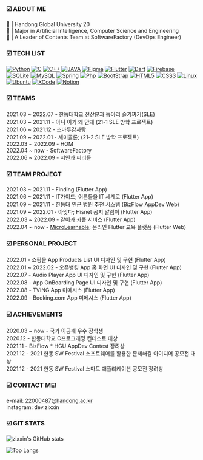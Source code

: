 ### ☑️ ABOUT ME
🏫 | Handong Global University 20  
📝 | Major in Artificial Intelligence, Computer Science and Engineering    
💼 | A Leader of Contents Team at SoftwareFactory (DevOps Engineer)    


### ☑️ TECH LIST
[![Python](https://img.shields.io/badge/PYTHON-3776AB.svg?&style=for-the-badge&logo=python&logoColor=white)](#)
[![C](https://img.shields.io/badge/C-00599C?style=for-the-badge&logo=c&logoColor=white)](#)
[![C++](https://img.shields.io/badge/C%2B%2B-00599C?style=for-the-badge&logo=c%2B%2B&logoColor=white)](#)
[![JAVA](https://img.shields.io/badge/Java-ED8B00.svg?style=for-the-badge&logo=java&logoColor=white)](#)
[![Figma](https://img.shields.io/static/v1?style=for-the-badge&message=Figma&color=F24E1E&logo=Figma&logoColor=FFFFFF&label=)](#)
[![Flutter](https://img.shields.io/badge/Flutter-00c7fa.svg?&style=for-the-badge&logo=Flutter&logoColor=white)](#)
[![Dart](https://img.shields.io/badge/Dart-0175C2?style=for-the-badge&logo=dart&logoColor=white)](#)
[![Firebase](https://img.shields.io/static/v1?style=for-the-badge&message=Firebase&color=222222&logo=Firebase&logoColor=FFCA28&label=)](#)
[![SQLite](https://img.shields.io/badge/SQLITE-003B57.svg?&style=for-the-badge&logo=sqlite&logoColor=white)](#)
[![MySQL](https://img.shields.io/badge/MySQL-e06f13.svg?&style=for-the-badge&logo=MySQL&logoColor=white)](#)
[![Spring](https://img.shields.io/badge/Spring-6db23e.svg?&style=for-the-badge&logo=Spring&logoColor=white)](#)
[![Php](https://img.shields.io/badge/PHP-777BB4?style=for-the-badge&logo=php&logoColor=white)](#)
[![BootStrap](https://img.shields.io/badge/Bootstrap-7952B3.svg?&style=for-the-badge&logo=Bootstrap&logoColor=white)](#)
[![HTML5](https://img.shields.io/badge/HTML5-E34F26.svg?&style=for-the-badge&logo=html5&logoColor=white)](#)
[![CSS3](https://img.shields.io/badge/CSS3-%231572B6.svg?&style=for-the-badge&logo=css3&logoColor=white)](#)
[![Linux](https://img.shields.io/badge/Linux-FCC624?style=for-the-badge&logo=linux&logoColor=black)](#)
[![Ubuntu](https://img.shields.io/badge/Ubuntu-E95420?style=for-the-badge&logo=ubuntu&logoColor=white)](#)
[![XCode](https://img.shields.io/badge/Xcode-007ACC?style=for-the-badge&logo=Xcode&logoColor=white)](#)
[![Notion](https://img.shields.io/badge/Notion-000000?style=for-the-badge&logo=notion&logoColor=white)](#)

### ☑️ TEAMS 
2021.03 ~ 2022.07 - 한동대학교 전산분과 동아리 슬기짜기(SLE)  
2021.03 ~ 2021.11 - 아니 이거 왜 안돼 (21-1 SLE 방학 프로젝트)   
2021.06 ~ 2021.12 - 조마루감자탕  
2021.09 ~ 2022.01 - 세미콜론; (21-2 SLE 방학 프로젝트)  
2022.03 ~ 2022.09 - HOM   
2022.04 ~ now - SoftwareFactory    
2022.06 ~ 2022.09 - 지인과 쩌리들   

### ☑️ TEAM PROJECT     
2021.03 ~ 2021.11 - Finding (Flutter App)  
2021.06 ~ 2021.11 - IT가이드; 어른들을 IT 세계로 (Flutter App)   
2021.09 ~ 2021.11 - 한동대 인근 병원 추천 시스템 (BizFlow AppDev Web)   
2021.09 ~ 2022.01 - 아맞다; Hisnet 공지 알림이 (Flutter App)   
2022.03 ~ 2022.09 - 같이카 카풀 서비스 (Flutter App)  
2022.04 ~ now - [MicroLearnable](https://microlearnable.com/); 온라인 Flutter 교육 플랫폼 (Flutter Web)     

### ☑️ PERSONAL PROJECT       
2022.01 - 쇼핑몰 App Products List UI 디자인 및 구현 (Flutter App)    
2022.01 ~ 2022.02 - 오픈뱅킹 App 홈 화면 UI 디자인 및 구현 (Flutter App)  
2022.07 - Audio Player App UI 디자인 및 구현 (Flutter App)   
2022.08 - App OnBoarding Page UI 디자인 및 구현 (Flutter App)   
2022.08 - TVING App 미메시스 (Flutter App)  
2022.09 - Booking.com App 미메시스 (Flutter App)   

### ☑️ ACHIEVEMENTS    
2020.03 ~ now - 국가 이공계 우수 장학생  
2020.12 - 한동대학교 C프로그래밍 컨테스트 대상  
2021.11 - BizFlow * HGU AppDev Contest 장려상    
2021.12 - 2021 한동 SW Festival 소프트웨어를 활용한 문제해결 아이디어 공모전 대상  
2021.12 - 2021 한동 SW Festival 스마트 애플리케이션 공모전 장려상  

### ☑️ CONTACT ME!  
e-mail: 22000487@handong.ac.kr  
instagram: dev.zixxin    

### ☑️ GIT STATS 
![zixxin's GitHub stats](https://github-readme-stats.vercel.app/api?username=zixxin&show_icons=true&theme=github_dark)

![Top Langs](https://github-readme-stats.vercel.app/api/top-langs/?username=zixxin&theme=github_dark&layout=compact)
